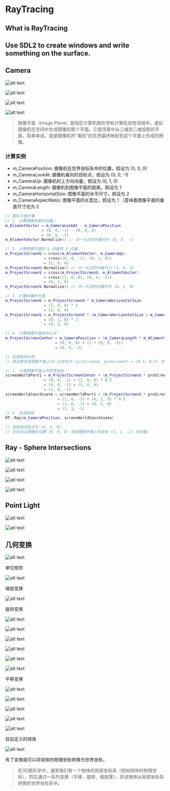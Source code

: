 # RayTracing

## What is RayTracing

## Use SDL2 to create windows and write something on the surface.

## Camera

![alt text](image.png)

![alt text](image-1.png)

![alt text](image-2.png)

![alt text](image-3.png)

> 图像平面（Image Plane）是指在计算机图形学和计算机视觉领域中，虚拟摄像机在空间中生成图像的那个平面。它是场景中从三维到二维投影的平面，简单来说，就是摄像机所“看到”的东西最终映射到这个平面上形成的图像。

### 计算实例

- m_CameraPosition: 摄像机在世界坐标系中的位置，假设为 (0, 0, 0)
- m_CameraLookAt: 摄像机看向的目标点，假设为 (0, 0, -1)
- m_CameraUp: 摄像机的上方向向量，假设为 (0, 1, 0)
- m_CameraLength: 摄像机到图像平面的距离，假设为 1
- m_CameraHorizontalSize: 图像平面的水平尺寸，假设为 2
- m_CameraAspectRatio: 图像平面的长宽比，假设为 1 （意味着图像平面的垂直尺寸也为 2

```c++
// 图形平面计算
// 1. 计算摄像机朝向向量：
m_AlimentVector = m_CameraLookAt - m_CameraPosition 
                = (0, 0, -1) - (0, 0, 0) 
                = (0, 0, -1)
m_AlimentVector.Normalize() // 归一化后的向量仍为 (0, 0, -1)

// 2. 计算图像平面的 U 向量和 V 向量：
m_ProjectScreenU = cross(m_AlimentVector, m_CameraUp) 
                 = cross((0, 0, -1), (0, 1, 0)) 
                 = (1, 0, 0)
m_ProjectScreenU.Normalize() // 归一化后的向量仍为 (1, 0, 0)
m_ProjectScreenV = cross(m_ProjectScreenU, m_AlimentVector) 
                 = cross((1, 0, 0), (0, 0, -1)) 
                 = (0, 1, 0)
m_ProjectScreenV.Normalize() // 归一化后的向量仍为 (0, 1, 0)

// 3. 扩展向量的长度
m_ProjectScreenU = m_ProjectScreenU * m_CameraHorizontalSize 
                 = (1, 0, 0) * 2 
                 = (2, 0, 0)
m_ProjectScreenV = m_ProjectScreenV * (m_CameraHorizontalSize / m_CameraAspectRatio) 
                 = (0, 1, 0) * 2 
                 = (0, 2, 0)

// 4. 计算图像平面的中心点：
m_ProjectScreenCenter = m_CameraPosition + (m_CameraLength * m_AlimentVector) 
                      = (0, 0, 0) + (1 * (0, 0, -1)) 
                      = (0, 0, -1)
```
```c++
// 生成射线示例
// 假设要生成图像平面上归一化坐标为 (proScreenX, proScreenY) = (0.5, 0.5) 对应的射线。

// 1. 计算图像平面上的世界坐标：
screenWorldPart1 = m_ProjectScreenCenter + (m_ProjectScreenU * proScreenX)
                 = (0, 0, -1) + (2, 0, 0) * 0.5
                 = (0, 0, -1) + (1, 0, 0)
                 = (1, 0, -1)
screenWorldCoordinate = screenWorldPart1 + (m_ProjectScreenV * proScreenY)
                       = (1, 0, -1) + (0, 2, 0) * 0.5
                       = (1, 0, -1) + (0, 1, 0)
                       = (1, 1, -1)
// 2. 生成射线
RT::Ray(m_CameraPosition, screenWorldCoordinate)

// 该射线的起点为 (0, 0, 0)，
// 方向为从摄像机位置 (0, 0, 0) 指向图像平面上的坐标 (1, 1, -1) 的向量。
```

## Ray - Sphere Intersections

![alt text](image-5.png)

![alt text](image-4.png)

![alt text](image-6.png)

![alt text](image-7.png)

## Point Light

![alt text](image-8.png)

![alt text](image-9.png)

## 几何变换

![alt text](image-10.png)

单位矩阵

![alt text](image-11.png)

缩放变换

![alt text](image-13.png)

旋转变换

![alt text](image-12.png)

![alt text](image-14.png)

![alt text](image-15.png)

![alt text](image-16.png)

![alt text](image-17.png)

![alt text](image-18.png)

平移变换

![alt text](image-19.png)

![alt text](image-20.png)

![alt text](image-21.png)

![alt text](image-22.png)

![alt text](image-23.png)

目前定义的球体

![alt text](image-24.png)

有了变换就可以将球体的物理坐标转换为世界坐标，
> 在3D图形学中，通常我们有一个物体的局部坐标系（例如球体的物理坐标），然后通过一系列变换（平移、旋转、缩放等），将该物体从局部坐标系转换到世界坐标系中。
